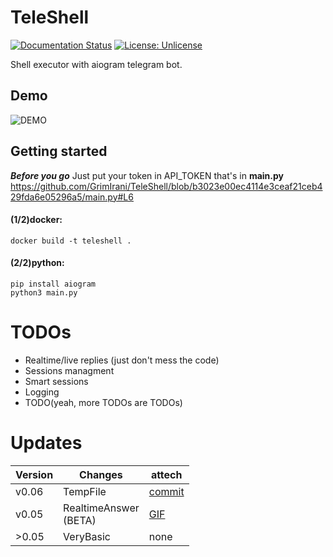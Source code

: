 # TeleShell
[![Documentation Status](https://readthedocs.org/projects/teleshell/badge/?version=latest)](https://teleshell.readthedocs.io/en/latest/?badge=latest) [![License: Unlicense](https://img.shields.io/badge/license-Unlicense-blue.svg)](http://unlicense.org/)

Shell executor with aiogram telegram bot.

## Demo
![DEMO](https://i.imgur.com/NcP1fPe.gif)

## Getting started
***Before you go***
Just put your token in API_TOKEN that's in **main.py**
https://github.com/GrimIrani/TeleShell/blob/b3023e00ec4114e3ceaf21ceb429fda6e05296a5/main.py#L6
#### (1/2)docker:
```
docker build -t teleshell .
```
#### (2/2)python:
```
pip install aiogram
python3 main.py
```

# TODOs
- Realtime/live replies (just don't mess the code)
- Sessions managment
- Smart sessions
- Logging
- TODO(yeah, more TODOs are TODOs)

# Updates
| Version | Changes | attech |
| ------- | ------- | ------ |
| v0.06 | TempFile | [commit](https://github.com/GrimIrani/TeleShell/commit/c9aa3bf027c2c4855ce3dd9cfe5c2078934c5f02) |
| v0.05 | RealtimeAnswer<br />(BETA) | [GIF](https://i.imgur.com/NcP1fPe.gif) |
| >0.05 | VeryBasic | none |
